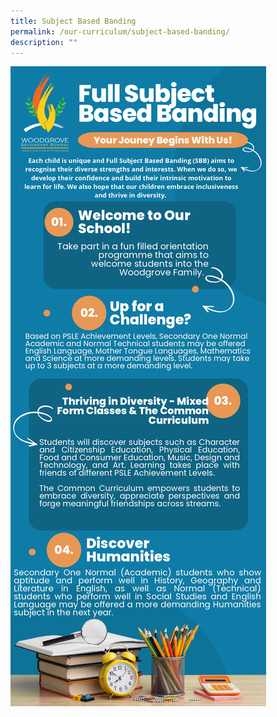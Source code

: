 ```yaml
---
title: Subject Based Banding
permalink: /our-curriculum/subject-based-banding/
description: ""
---
```


![Subject Based Banding](/images/SBB%20Infographic_page-0001.jpeg)